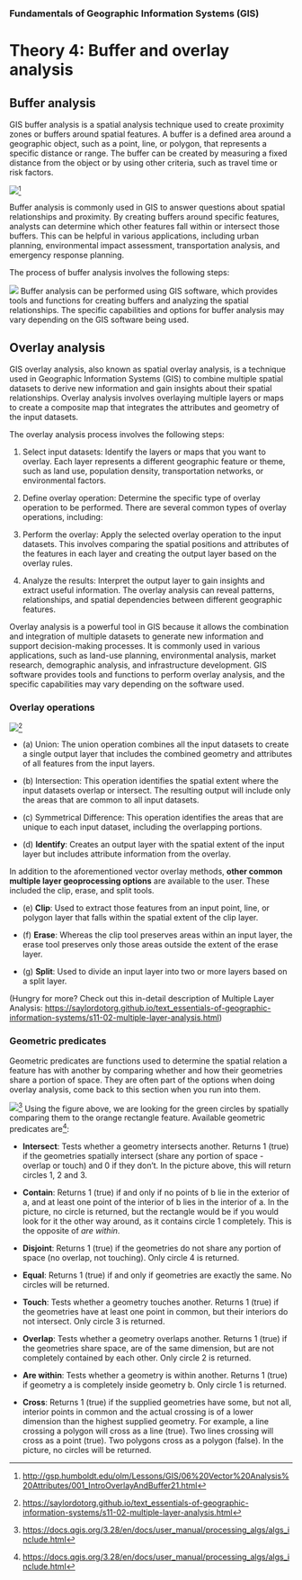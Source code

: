 
### Fundamentals of Geographic Information Systems (GIS)

# Theory 4: Buffer and overlay analysis

## Buffer analysis
GIS buffer analysis is a spatial analysis technique used to create proximity zones or buffers around spatial features. A buffer is a defined area around a geographic object, such as a point, line, or polygon, that represents a specific distance or range. The buffer can be created by measuring a fixed distance from the object or by using other criteria, such as travel time or risk factors.

![](http://gsp.humboldt.edu/olm/Lessons/GIS/06%20Vector%20Analysis%20Attributes/Images/BufferDissolve.png)[^1]

Buffer analysis is commonly used in GIS to answer questions about spatial relationships and proximity. By creating buffers around specific features, analysts can determine which other features fall within or intersect those buffers. This can be helpful in various applications, including urban planning, environmental impact assessment, transportation analysis, and emergency response planning.

The process of buffer analysis involves the following steps:

![](https://raw.githubusercontent.com/rowan8k/fundamentals-of-gis/master/Assets/4_Theory_buffer_diagram.drawio.png)
Buffer analysis can be performed using GIS software, which provides tools and functions for creating buffers and analyzing the spatial relationships. The specific capabilities and options for buffer analysis may vary depending on the GIS software being used.

## Overlay analysis
GIS overlay analysis, also known as spatial overlay analysis, is a technique used in Geographic Information Systems (GIS) to combine multiple spatial datasets to derive new information and gain insights about their spatial relationships. Overlay analysis involves overlaying multiple layers or maps to create a composite map that integrates the attributes and geometry of the input datasets.

The overlay analysis process involves the following steps:

1.  Select input datasets: Identify the layers or maps that you want to overlay. Each layer represents a different geographic feature or theme, such as land use, population density, transportation networks, or environmental factors.
    
2.  Define overlay operation: Determine the specific type of overlay operation to be performed. There are several common types of overlay operations, including:
        
3.  Perform the overlay: Apply the selected overlay operation to the input datasets. This involves comparing the spatial positions and attributes of the features in each layer and creating the output layer based on the overlay rules.
    
4.  Analyze the results: Interpret the output layer to gain insights and extract useful information. The overlay analysis can reveal patterns, relationships, and spatial dependencies between different geographic features.
    
Overlay analysis is a powerful tool in GIS because it allows the combination and integration of multiple datasets to generate new information and support decision-making processes. It is commonly used in various applications, such as land-use planning, environmental analysis, market research, demographic analysis, and infrastructure development. GIS software provides tools and functions to perform overlay analysis, and the specific capabilities may vary depending on the software used.

### Overlay operations 

![](https://saylordotorg.github.io/text_essentials-of-geographic-information-systems/section_11/a33268f6ff028c24152080d0aa3f2aad.jpg)[^2]
- (a) Union: The union operation combines all the input datasets to create a single output layer that includes the combined geometry and attributes of all features from the input layers.

- (b) Intersection: This operation identifies the spatial extent where the input datasets overlap or intersect. The resulting output will include only the areas that are common to all input datasets.

- (c\) Symmetrical Difference: This operation identifies the areas that are unique to each input dataset, including the overlapping portions.

- (d) **Identify**: Creates an output layer with the spatial extent of the input layer but includes attribute information from the overlay.

In addition to the aforementioned vector overlay methods, **other common multiple layer geoprocessing options** are available to the user. These included the clip, erase, and split tools.

- (e) **Clip**: Used to extract those features from an input point, line, or polygon layer that falls within the spatial extent of the clip layer.

- (f) **Erase**: Whereas the clip tool preserves areas within an input layer, the erase tool preserves only those areas outside the extent of the erase layer.

- (g) **Split**: Used to divide an input layer into two or more layers based on a split layer.

(Hungry for more? Check out this in-detail description of Multiple Layer Analysis: https://saylordotorg.github.io/text_essentials-of-geographic-information-systems/s11-02-multiple-layer-analysis.html)

### Geometric predicates
Geometric predicates are functions used to determine the spatial relation a feature has with another by comparing whether and how their geometries share a portion of space. They are often part of the options when doing overlay analysis, come back to this section when you run into them. 

![](https://docs.qgis.org/3.28/en/_images/selectbylocation.png)[^3]
Using the figure above, we are looking for the green circles by spatially comparing them to the orange rectangle feature. Available geometric predicates are[^3]:

- **Intersect**: Tests whether a geometry intersects another. Returns 1 (true) if the geometries spatially intersect (share any portion of space - overlap or touch) and 0 if they don’t. In the picture above, this will return circles 1, 2 and 3.

- **Contain**: Returns 1 (true) if and only if no points of b lie in the exterior of a, and at least one point of the interior of b lies in the interior of a. In the picture, no circle is returned, but the rectangle would be if you would look for it the other way around, as it contains circle 1 completely. This is the opposite of _are within_.

- **Disjoint**: Returns 1 (true) if the geometries do not share any portion of space (no overlap, not touching). Only circle 4 is returned.

- **Equal**: Returns 1 (true) if and only if geometries are exactly the same. No circles will be returned.

- **Touch**: Tests whether a geometry touches another. Returns 1 (true) if the geometries have at least one point in common, but their interiors do not intersect. Only circle 3 is returned.

- **Overlap**: Tests whether a geometry overlaps another. Returns 1 (true) if the geometries share space, are of the same dimension, but are not completely contained by each other. Only circle 2 is returned.

- **Are within**: Tests whether a geometry is within another. Returns 1 (true) if geometry a is completely inside geometry b. Only circle 1 is returned.

- **Cross**: Returns 1 (true) if the supplied geometries have some, but not all, interior points in common and the actual crossing is of a lower dimension than the highest supplied geometry. For example, a line crossing a polygon will cross as a line (true). Two lines crossing will cross as a point (true). Two polygons cross as a polygon (false). In the picture, no circles will be returned.

[^1]:http://gsp.humboldt.edu/olm/Lessons/GIS/06%20Vector%20Analysis%20Attributes/001_IntroOverlayAndBuffer21.html
[^2]: https://saylordotorg.github.io/text_essentials-of-geographic-information-systems/s11-02-multiple-layer-analysis.html
[^3]: https://docs.qgis.org/3.28/en/docs/user_manual/processing_algs/algs_include.html

<!--stackedit_data:
eyJkaXNjdXNzaW9ucyI6eyJHVEh1YjZrc3YxMXVqQXQ5Ijp7In
N0YXJ0IjoxOTMxLCJlbmQiOjI3OTksInRleHQiOiIxLiAgU2Vs
ZWN0IGlucHV0IGRhdGFzZXRzOiBJZGVudGlmeSB0aGUgbGF5ZX
JzIG9yIG1hcHMgdGhhdCB5b3Ugd2FudCB0byBvdmVybGF54oCm
In19LCJjb21tZW50cyI6eyJDbVBOa2UwNk55UWZFdGZJIjp7Im
Rpc2N1c3Npb25JZCI6IkdUSHViNmtzdjExdWpBdDkiLCJzdWIi
OiJnaDo0MDMwNDc4OCIsInRleHQiOiJEaWFncmFtIiwiY3JlYX
RlZCI6MTY4NzE1OTQ4NTAwMn19LCJoaXN0b3J5IjpbMTYzNDEy
OTIyMSwtMTEzNTY2Mjc1NiwtMTY3MjkwNjk2NiwxNjM2NTkyNz
E3LDE2Mjk3OTU0OTMsMTIyNzYzMDc3NCw3MzA5OTgxMTZdfQ==

-->